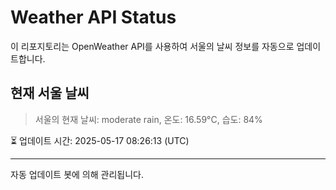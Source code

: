 
# Weather API Status

이 리포지토리는 OpenWeather API를 사용하여 서울의 날씨 정보를 자동으로 업데이트합니다.

## 현재 서울 날씨
> 서울의 현재 날씨: moderate rain, 온도: 16.59°C, 습도: 84%

⏳ 업데이트 시간: 2025-05-17 08:26:13 (UTC)

---
자동 업데이트 봇에 의해 관리됩니다.
